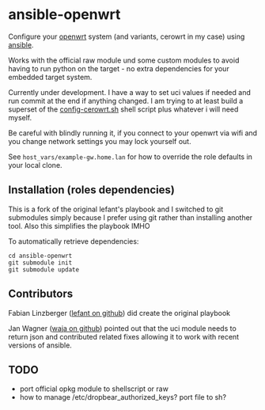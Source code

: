 ansible-openwrt
===============

Configure your [openwrt] system (and variants, cerowrt in my case) using
[ansible].

Works with the official raw module und some custom modules to avoid
having to run python on the target - no extra dependencies for your
embedded target system.

Currently under development. I have a way to set uci values if needed
and run commit at the end if anything changed. I am trying to at least
build a superset of the [config-cerowrt.sh] shell script plus whatever
i will need myself.

Be careful with blindly running it, if you connect to your openwrt via
wifi and you change network settings you may lock yourself out.

See `host_vars/example-gw.home.lan` for how to override the role
defaults in your local clone.


Installation (roles dependencies)
---------------------------------

This is a fork of the original lefant's playbook and I switched to git
submodules simply because I prefer using git rather than installing 
another tool. Also this simplifies the playbook IMHO

To automatically retrieve dependencies:

    cd ansible-openwrt
    git submodule init
    git submodule update


Contributors
------------

Fabian Linzberger ([lefant on github]) did create the original playbook

Jan Wagner ([waja on github]) pointed out that the uci module needs to
return json and contributed related fixes allowing it to work with
recent versions of ansible.


TODO
----
- port official opkg module to shellscript or raw
- how to manage /etc/dropbear_authorized_keys? port file to sh?

[openwrt]: https://openwrt.org/
[ansible]: http://www.ansible.com/
[config-cerowrt.sh]: https://github.com/richb-hanover/CeroWrtScripts/blob/master/config-cerowrt.sh
[waja on github]: https://github.com/waja
[lefant on github]: https://github.com/lefant
